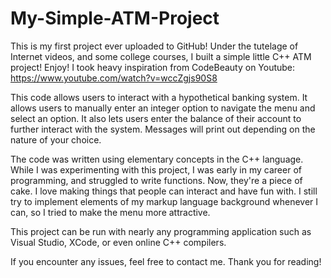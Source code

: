 # My-Simple-ATM-Project
This is my first project ever uploaded to GitHub! 
Under the tutelage of Internet videos, and some college courses, I built a simple little C++ ATM project! Enjoy!
I took heavy inspiration from CodeBeauty on Youtube: https://www.youtube.com/watch?v=wccZgjs90S8

This code allows users to interact with a hypothetical banking system. 
It allows users to manually enter an integer option to navigate the menu and select an option.
It also lets users enter the balance of their account to further interact with the system.
Messages will print out depending on the nature of your choice.

The code was written using elementary concepts in the C++ language. 
While I was experimenting with this project, I was early in my career of programming, and struggled to write functions.
Now, they're a piece of cake. I love making things that people can interact and have fun with. 
I still try to implement elements of my markup language background whenever I can, so I tried to make the menu more attractive. 

This project can be run with nearly any programming application such as Visual Studio, XCode, or even online C++ compilers. 

If you encounter any issues, feel free to contact me. Thank you for reading!
